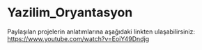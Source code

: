 # Yazilim_Oryantasyon
Paylaşılan projelerin anlatımlarına aşağıdaki linkten ulaşabilirsiniz:
https://www.youtube.com/watch?v=EoiY49Dndjg
